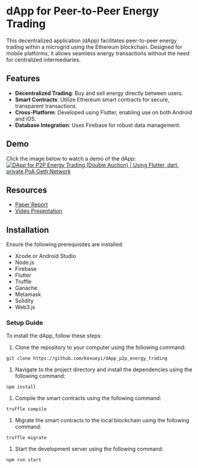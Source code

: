 # dApp for Peer-to-Peer Energy Trading

This decentralized application (dApp) facilitates peer-to-peer energy trading within a microgrid using the Ethereum blockchain. Designed for mobile platforms, it allows seamless energy transactions without the need for centralized intermediaries.

## Features
- **Decentralized Trading**: Buy and sell energy directly between users.
- **Smart Contracts**: Utilize Ethereum smart contracts for secure, transparent transactions.
- **Cross-Platform**: Developed using Flutter, enabling use on both Android and iOS.
- **Database Integration**: Uses Firebase for robust data management.

## Demo
Click the image below to watch a demo of the dApp:
[![DApp for P2P Energy Trading (Double Auction) | Using Flutter, dart, private PoA Geth Network](https://img.youtube.com/vi/kg1vx3i1410/0.jpg)](https://youtu.be/kg1vx3i1410)

## Resources
- [Paper Report](https://hdl.handle.net/10356/168340)
- [Video Presentation](https://youtu.be/kg1vx3i1410)

## Installation
Ensure the following prerequisites are installed:
- Xcode or Android Studio
- Node.js
- Firebase
- Flutter
- Truffle
- Ganache
- Metamask
- Solidity
- Web3.js

### Setup Guide
  
To install the dApp, follow these steps:
1. Clone the repository to your computer using the following command:
```
git clone https://github.com/Kexueyi/dApp_p2p_energy_trading
```
1. Navigate to the project directory and install the dependencies using the following command:
```
npm install
```
1. Compile the smart contracts using the following command:
```
truffle compile
```
1. Migrate the smart contracts to the local blockchain using the following command:
```
truffle migrate
```
1. Start the development server using the following command:
```
npm run start
```

